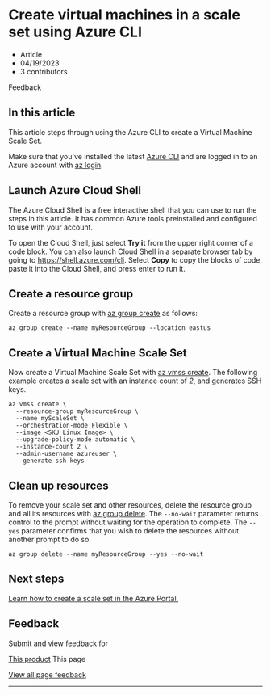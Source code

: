 # Create virtual machines in a scale set using Azure CLI

* Article
* 04/19/2023
* 3 contributors

Feedback

## In this article

This article steps through using the Azure CLI to create a Virtual Machine Scale Set.

Make sure that you've installed the latest [Azure CLI](/en-us/cli/azure/install-az-cli2) and are logged in to an Azure account with [az login](/en-us/cli/azure/reference-index).

## Launch Azure Cloud Shell

The Azure Cloud Shell is a free interactive shell that you can use to run the steps in this article. It has common Azure tools preinstalled and configured to use with your account.

To open the Cloud Shell, just select **Try it** from the upper right corner of a code block. You can also launch Cloud Shell in a separate browser tab by going to <https://shell.azure.com/cli>. Select **Copy** to copy the blocks of code, paste it into the Cloud Shell, and press enter to run it.

## Create a resource group

Create a resource group with [az group create](/en-us/cli/azure/group) as follows:

```
az group create --name myResourceGroup --location eastus

```

## Create a Virtual Machine Scale Set

Now create a Virtual Machine Scale Set with [az vmss create](/en-us/cli/azure/vmss). The following example creates a scale set with an instance count of *2*, and generates SSH keys.

```
az vmss create \
  --resource-group myResourceGroup \
  --name myScaleSet \
  --orchestration-mode Flexible \
  --image <SKU Linux Image> \
  --upgrade-policy-mode automatic \
  --instance-count 2 \
  --admin-username azureuser \
  --generate-ssh-keys

```

## Clean up resources

To remove your scale set and other resources, delete the resource group and all its resources with [az group delete](/en-us/cli/azure/group). The `--no-wait` parameter returns control to the prompt without waiting for the operation to complete. The `--yes` parameter confirms that you wish to delete the resources without another prompt to do so.

```
az group delete --name myResourceGroup --yes --no-wait

```

## Next steps

[Learn how to create a scale set in the Azure Portal.](flexible-virtual-machine-scale-sets-portal)

## Feedback

Submit and view feedback for

[This product](https://feedback.azure.com/d365community/forum/ec2f1827-be25-ec11-b6e6-000d3a4f0f1c)
This page

[View all page feedback](https://github.com/MicrosoftDocs/azure-docs/issues)

---
